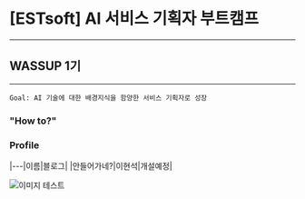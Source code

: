 # [ESTsoft] AI 서비스 기획자 부트캠프
---
## WASSUP 1기
---

```
Goal: AI 기술에 대한 배경지식을 함양한 서비스 기획자로 성장
```

### "How to?"


### Profile
|---|이름|블로그|
|안들어가네?|이현석|개설예정|

![이미지 테스트](https://github.com/simon1214/EST_AI_PM/assets/59524126/a57abb1e-9071-4b61-a955-6d6e6c0a9f97)